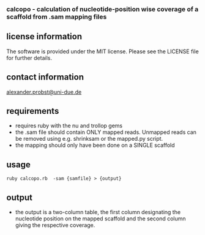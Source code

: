 ### calcopo - calculation of nucleotide-position wise coverage of a scaffold from .sam mapping files

## license information

The software is provided under the MIT license. Please see the LICENSE file for further details.

## contact information

alexander.probst@uni-due.de


## requirements
- requires ruby with the nu and trollop gems
- the .sam file should contain ONLY mapped reads. Unmapped reads can be removed using e.g. shrinksam or the mapped.py script. 
- the mapping should only have been done on a SINGLE scaffold

## usage

```
ruby calcopo.rb  -sam {samfile} > {output}
```

## output
- the output is a two-column table, the first column designating the nucleotide position on the mapped scaffold and the second column giving the respective coverage.

